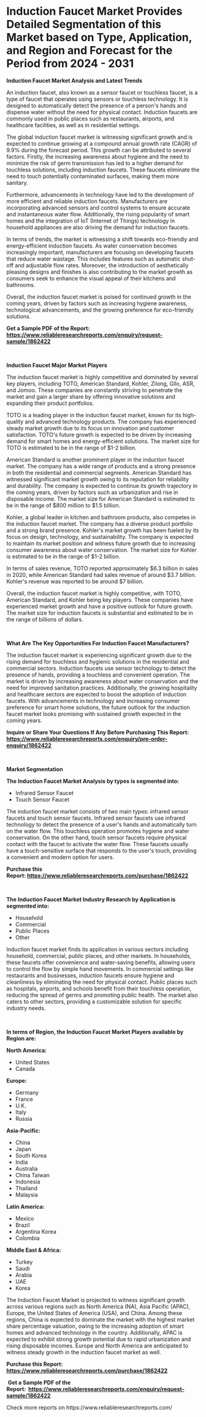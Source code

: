 <p><h1>Induction Faucet Market Provides Detailed Segmentation of this Market based on Type, Application, and Region and Forecast for the Period from 2024 - 2031</h1></p><p><strong>Induction Faucet Market Analysis and Latest Trends</strong></p>
<p><p>An induction faucet, also known as a sensor faucet or touchless faucet, is a type of faucet that operates using sensors or touchless technology. It is designed to automatically detect the presence of a person's hands and dispense water without the need for physical contact. Induction faucets are commonly used in public places such as restaurants, airports, and healthcare facilities, as well as in residential settings.</p><p>The global induction faucet market is witnessing significant growth and is expected to continue growing at a compound annual growth rate (CAGR) of 9.9% during the forecast period. This growth can be attributed to several factors. Firstly, the increasing awareness about hygiene and the need to minimize the risk of germ transmission has led to a higher demand for touchless solutions, including induction faucets. These faucets eliminate the need to touch potentially contaminated surfaces, making them more sanitary.</p><p>Furthermore, advancements in technology have led to the development of more efficient and reliable induction faucets. Manufacturers are incorporating advanced sensors and control systems to ensure accurate and instantaneous water flow. Additionally, the rising popularity of smart homes and the integration of IoT (Internet of Things) technology in household appliances are also driving the demand for induction faucets.</p><p>In terms of trends, the market is witnessing a shift towards eco-friendly and energy-efficient induction faucets. As water conservation becomes increasingly important, manufacturers are focusing on developing faucets that reduce water wastage. This includes features such as automatic shut-off and adjustable flow rates. Moreover, the introduction of aesthetically pleasing designs and finishes is also contributing to the market growth as consumers seek to enhance the visual appeal of their kitchens and bathrooms.</p><p>Overall, the induction faucet market is poised for continued growth in the coming years, driven by factors such as increasing hygiene awareness, technological advancements, and the growing preference for eco-friendly solutions.</p></p>
<p><strong>Get a Sample PDF of the Report:&nbsp; <a href="https://www.reliableresearchreports.com/enquiry/request-sample/1862422">https://www.reliableresearchreports.com/enquiry/request-sample/1862422</a></strong></p>
<p>&nbsp;</p>
<p><strong>Induction Faucet Major Market Players</strong></p>
<p><p>The induction faucet market is highly competitive and dominated by several key players, including TOTO, American Standard, Kohler, Zilong, Gllo, ASR, and Jomoo. These companies are constantly striving to penetrate the market and gain a larger share by offering innovative solutions and expanding their product portfolios.</p><p>TOTO is a leading player in the induction faucet market, known for its high-quality and advanced technology products. The company has experienced steady market growth due to its focus on innovation and customer satisfaction. TOTO's future growth is expected to be driven by increasing demand for smart homes and energy-efficient solutions. The market size for TOTO is estimated to be in the range of $1-2 billion.</p><p>American Standard is another prominent player in the induction faucet market. The company has a wide range of products and a strong presence in both the residential and commercial segments. American Standard has witnessed significant market growth owing to its reputation for reliability and durability. The company is expected to continue its growth trajectory in the coming years, driven by factors such as urbanization and rise in disposable income. The market size for American Standard is estimated to be in the range of $800 million to $1.5 billion.</p><p>Kohler, a global leader in kitchen and bathroom products, also competes in the induction faucet market. The company has a diverse product portfolio and a strong brand presence. Kohler's market growth has been fueled by its focus on design, technology, and sustainability. The company is expected to maintain its market position and witness future growth due to increasing consumer awareness about water conservation. The market size for Kohler is estimated to be in the range of $1-2 billion.</p><p>In terms of sales revenue, TOTO reported approximately $6.3 billion in sales in 2020, while American Standard had sales revenue of around $3.7 billion. Kohler's revenue was reported to be around $7 billion.</p><p>Overall, the induction faucet market is highly competitive, with TOTO, American Standard, and Kohler being key players. These companies have experienced market growth and have a positive outlook for future growth. The market size for induction faucets is substantial and estimated to be in the range of billions of dollars.</p></p>
<p>&nbsp;</p>
<p><strong>What Are The Key Opportunities For Induction Faucet Manufacturers?</strong></p>
<p><p>The induction faucet market is experiencing significant growth due to the rising demand for touchless and hygienic solutions in the residential and commercial sectors. Induction faucets use sensor technology to detect the presence of hands, providing a touchless and convenient operation. The market is driven by increasing awareness about water conservation and the need for improved sanitation practices. Additionally, the growing hospitality and healthcare sectors are expected to boost the adoption of induction faucets. With advancements in technology and increasing consumer preference for smart home solutions, the future outlook for the induction faucet market looks promising with sustained growth expected in the coming years.</p></p>
<p><strong>Inquire or Share Your Questions If Any Before Purchasing This Report: <a href="https://www.reliableresearchreports.com/enquiry/pre-order-enquiry/1862422">https://www.reliableresearchreports.com/enquiry/pre-order-enquiry/1862422</a></strong></p>
<p>&nbsp;</p>
<p><strong>Market Segmentation</strong></p>
<p><strong>The Induction Faucet Market Analysis by types is segmented into:</strong></p>
<p><ul><li>Infrared Sensor Faucet</li><li>Touch Sensor Faucet</li></ul></p>
<p><p>The induction faucet market consists of two main types: infrared sensor faucets and touch sensor faucets. Infrared sensor faucets use infrared technology to detect the presence of a user's hands and automatically turn on the water flow. This touchless operation promotes hygiene and water conservation. On the other hand, touch sensor faucets require physical contact with the faucet to activate the water flow. These faucets usually have a touch-sensitive surface that responds to the user's touch, providing a convenient and modern option for users.</p></p>
<p><strong>Purchase this Report:&nbsp;<a href="https://www.reliableresearchreports.com/purchase/1862422">https://www.reliableresearchreports.com/purchase/1862422</a></strong></p>
<p>&nbsp;</p>
<p><strong>The Induction Faucet Market Industry Research by Application is segmented into:</strong></p>
<p><ul><li>Household</li><li>Commercial</li><li>Public Places</li><li>Other</li></ul></p>
<p><p>Induction faucet market finds its application in various sectors including household, commercial, public places, and other markets. In households, these faucets offer convenience and water-saving benefits, allowing users to control the flow by simple hand movements. In commercial settings like restaurants and businesses, induction faucets ensure hygiene and cleanliness by eliminating the need for physical contact. Public places such as hospitals, airports, and schools benefit from their touchless operation, reducing the spread of germs and promoting public health. The market also caters to other sectors, providing a customizable solution for specific industry needs.</p></p>
<p>&nbsp;</p>
<p><strong>In terms of Region, the Induction Faucet Market Players available by Region are:</strong></p>
<p>
    <p> <strong> North America: </strong>
        <ul>
            <li>United States</li>
            <li>Canada</li>
        </ul>
        </p> 
    <p> <strong> Europe: </strong>
        <ul>
            <li>Germany</li>
            <li>France</li>
            <li>U.K.</li>
            <li>Italy</li>
            <li>Russia</li>
        </ul>
        </p> 
    <p> <strong> Asia-Pacific: </strong>
        <ul>
            <li>China</li>
            <li>Japan</li>
            <li>South Korea</li>
            <li>India</li>
            <li>Australia</li>
            <li>China Taiwan</li>
            <li>Indonesia</li>
            <li>Thailand</li>
            <li>Malaysia</li>
        </ul>
        </p> 
    <p> <strong> Latin America: </strong>
        <ul>
            <li>Mexico</li>
            <li>Brazil</li>
            <li>Argentina Korea</li>
            <li>Colombia</li>
        </ul>
        </p> 
    <p> <strong> Middle East & Africa: </strong>
        <ul>
            <li>Turkey</li>
            <li>Saudi</li>
            <li>Arabia</li>
            <li>UAE</li>
            <li>Korea</li>
        </ul>
    </p>
    </p>
<p><p>The Induction Faucet Market is projected to witness significant growth across various regions such as North America (NA), Asia Pacific (APAC), Europe, the United States of America (USA), and China. Among these regions, China is expected to dominate the market with the highest market share percentage valuation, owing to the increasing adoption of smart homes and advanced technology in the country. Additionally, APAC is expected to exhibit strong growth potential due to rapid urbanization and rising disposable incomes. Europe and North America are anticipated to witness steady growth in the induction faucet market as well.</p></p>
<p><strong>Purchase this Report: <a href="https://www.reliableresearchreports.com/purchase/1862422">https://www.reliableresearchreports.com/purchase/1862422</a></strong></p>
<p>&nbsp;<strong>Get a Sample PDF of the Report:&nbsp;&nbsp;<a href="https://www.reliableresearchreports.com/enquiry/request-sample/1862422">https://www.reliableresearchreports.com/enquiry/request-sample/1862422</a></strong></p>
<p><strong></strong></p>
<p>Check more reports on https://www.reliableresearchreports.com/</p>